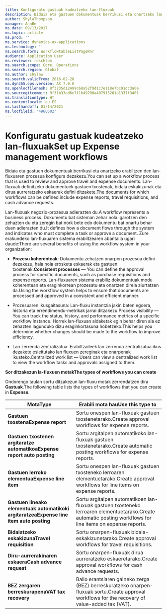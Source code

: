 ```yaml
---
title: Konfiguratu gastuak kudeatzeko lan-fluxuak
description: Bidaia eta gastuen dokumentuak berrikusi eta onartzeko lan-fluxuaren prozesua konfigura dezakezu.
author: ShylaThompson
manager: AnnBe
ms.date: 09/13/2017
ms.topic: article
ms.prod: ''
ms.service: dynamics-ax-applications
ms.technology: ''
ms.search.form: WorkflowtableListPageRnr
audience: Application User
ms.reviewer: roschlom
ms.search.scope: Core, Operations
ms.search.region: Global
ms.author: shylaw
ms.search.validFrom: 2016-02-28
ms.dyn365.ops.version: AX 7.0.0
ms.openlocfilehash: 8f3235d12499c68a52f9d1c7e118e7bc91dc3a0a
ms.sourcegitcommit: 9f31b33ed6e7f1b49200a407913201a1337f3401
ms.translationtype: HT
ms.contentlocale: eu-ES
ms.lasthandoff: 01/14/2021
ms.locfileid: "4960502"
---
```

# <a name="set-up-expense-management-workflows"></a><span data-ttu-id="00c5e-103">Konfiguratu gastuak kudeatzeko lan-fluxuak</span><span class="sxs-lookup"><span data-stu-id="00c5e-103">Set up Expense management workflows</span></span>

<span data-ttu-id="00c5e-104">Bidaia eta gastuen dokumentuak berrikusi eta onartzeko erabiltzen den lan-fluxuaren prozesua konfigura dezakezu.</span><span class="sxs-lookup"><span data-stu-id="00c5e-104">You can set up a workflow process that is used to review and approve travel and expense documents.</span></span> <span data-ttu-id="00c5e-105">Lan-fluxuak definitzeko dokumentuek gastuen txostenak, bidaia eskakizunak eta dirua aurreratzeko eskaerak defini ditzakete.</span><span class="sxs-lookup"><span data-stu-id="00c5e-105">The documents for which workflows can be defined include expense reports, travel requisitions, and cash advance requests.</span></span>

<span data-ttu-id="00c5e-106">Lan-fluxuak negozio-prozesua adierazten du.</span><span class="sxs-lookup"><span data-stu-id="00c5e-106">A workflow represents a business process.</span></span> <span data-ttu-id="00c5e-107">Dokumentu bat sisteman zehar nola igarotzen den zehazten du eta zeregin bat nork bete edo dokumentu bat onartu behar duen adierazten du.</span><span class="sxs-lookup"><span data-stu-id="00c5e-107">It defines how a document flows through the system and indicates who must complete a task or approve a document.</span></span> <span data-ttu-id="00c5e-108">Zure erakundeko lan-fluxuaren sistema erabiltzearen abantaila ugari daude:</span><span class="sxs-lookup"><span data-stu-id="00c5e-108">There are several benefits of using the workflow system in your organization:</span></span>

-   <span data-ttu-id="00c5e-109">**Prozesu koherenteak**: Dokumentu zehatzen onarpen prozesua defini dezakezu, hala nola erosketa eskaerak eta gastuen txostenak.</span><span class="sxs-lookup"><span data-stu-id="00c5e-109">**Consistent processes** — You can define the approval process for specific documents, such as purchase requisitions and expense reports.</span></span> <span data-ttu-id="00c5e-110">Lan-fluxuaren sistema erabiliz dokumentuak modu koherentean eta eraginkorrean prozesatu eta onartzen direla ziurtatzen da.</span><span class="sxs-lookup"><span data-stu-id="00c5e-110">Using the workflow system helps to ensure that documents are processed and approved in a consistent and efficient manner.</span></span>

-   <span data-ttu-id="00c5e-111">Prozesuaren ikusgaitasuna: Lan-fluxu instantzia jakin baten egoera, historia eta errendimendu-metrikak jarrai ditzakezu.</span><span class="sxs-lookup"><span data-stu-id="00c5e-111">Process visibility — You can track the status, history, and performance metrics of a specific workflow instance.</span></span> <span data-ttu-id="00c5e-112">Horrek lan-fluxuan aldaketak egin behar diren ala ez zehazten lagunduko dizu eraginkortasuna hobetzeko.</span><span class="sxs-lookup"><span data-stu-id="00c5e-112">This helps you determine whether changes should be made to the workflow to improve efficiency.</span></span>

-   <span data-ttu-id="00c5e-113">Lan zerrenda zentralizatua: Erabiltzaileek lan zerrenda zentralizatua ikus dezakete esleitutako lan fluxuen zereginak eta onarpenak ikusteko.</span><span class="sxs-lookup"><span data-stu-id="00c5e-113">Centralized work list — Users can view a centralized work list to view the workflow tasks and approvals assigned to them.</span></span> 

<span data-ttu-id="00c5e-114">**Sor ditzakezun la-fluxuen motak**</span><span class="sxs-lookup"><span data-stu-id="00c5e-114">**The types of workflows you can create**</span></span>

<span data-ttu-id="00c5e-115">Ondorengo taulan sortu ditzakezun lan-fluxu motak zerrendatzen dira **Gastuak**.</span><span class="sxs-lookup"><span data-stu-id="00c5e-115">The following table lists the types of workflows that you can create in **Expense**.</span></span>


|              <span data-ttu-id="00c5e-116"><strong>Mota</strong></span><span class="sxs-lookup"><span data-stu-id="00c5e-116"><strong>Type</strong></span></span>              |                   <span data-ttu-id="00c5e-117"><strong>Erabili mota hau</strong></span><span class="sxs-lookup"><span data-stu-id="00c5e-117"><strong>Use this type to</strong></span></span>                   |
|-------------------------------------------------|-----------------------------------------------------------------------|
|         <span data-ttu-id="00c5e-118"><strong>Gastuen txostena</strong></span><span class="sxs-lookup"><span data-stu-id="00c5e-118"><strong>Expense report</strong></span></span>         |            <span data-ttu-id="00c5e-119">Sortu onespen lan-fluxuak gastuen txostenetarako.</span><span class="sxs-lookup"><span data-stu-id="00c5e-119">Create approval workflows for expense reports.</span></span>             |
|  <span data-ttu-id="00c5e-120"><strong>Gastuen txostenen argitaratze automatikoa</strong></span><span class="sxs-lookup"><span data-stu-id="00c5e-120"><strong>Expense report auto posting</strong></span></span>   |        <span data-ttu-id="00c5e-121">Sortu argitalpen automatikoko lan-fluxuak gastuen txostenetarako.</span><span class="sxs-lookup"><span data-stu-id="00c5e-121">Create automatic posting workflows for expense reports.</span></span>        |
|       <span data-ttu-id="00c5e-122"><strong>Gastuen lerroko elementua</strong></span><span class="sxs-lookup"><span data-stu-id="00c5e-122"><strong>Expense line item</strong></span></span>        |     <span data-ttu-id="00c5e-123">Sortu onespen lan-fluxuak gastuen txosteneko lerroaren elementuetarako.</span><span class="sxs-lookup"><span data-stu-id="00c5e-123">Create approval workflows for line items on expense reports.</span></span>      |
| <span data-ttu-id="00c5e-124"><strong>Gastuen lineako elementuak automatikoki argitaratzea</strong></span><span class="sxs-lookup"><span data-stu-id="00c5e-124"><strong>Expense line item auto posting</strong></span></span> | <span data-ttu-id="00c5e-125">Sortu argitalpen automatikoen lan-fluxuak gastuen txosteneko lerroaren elementuetarako.</span><span class="sxs-lookup"><span data-stu-id="00c5e-125">Create automatic posting workflows for line items on expense reports.</span></span> |
|       <span data-ttu-id="00c5e-126"><strong>Bidaiatzeko eskakizuna</strong></span><span class="sxs-lookup"><span data-stu-id="00c5e-126"><strong>Travel requisition</strong></span></span>       |          <span data-ttu-id="00c5e-127">Sortu onarpen-fluxuak bidaia-eskakizunetarako.</span><span class="sxs-lookup"><span data-stu-id="00c5e-127">Create approval workflows for travel requisitions.</span></span>           |
|      <span data-ttu-id="00c5e-128"><strong>Diru-aurrerakinaren eskaera</strong></span><span class="sxs-lookup"><span data-stu-id="00c5e-128"><strong>Cash advance request</strong></span></span>      |         <span data-ttu-id="00c5e-129">Sortu onarpen-fluxuak dirua aurreratzeko eskaeretarako.</span><span class="sxs-lookup"><span data-stu-id="00c5e-129">Create approval workflows for cash advance requests.</span></span>          |
|        <span data-ttu-id="00c5e-130"><strong>BEZ zergaren berreskurapena</strong></span><span class="sxs-lookup"><span data-stu-id="00c5e-130"><strong>VAT tax recovery</strong></span></span>        | <span data-ttu-id="00c5e-131">Balio erantsiaren gaineko zerga (BEZ) berreskuratzeko onarpen-fluxuak sortu.</span><span class="sxs-lookup"><span data-stu-id="00c5e-131">Create approval workflows for the recovery of value-added tax (VAT).</span></span>  |

